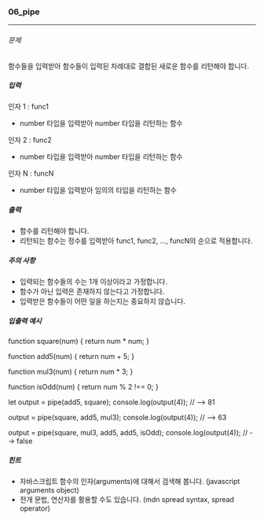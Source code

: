 ### 06_pipe

***

###### 문제 

함수들을 입력받아 함수들이 입력된 차례대로 결합된 새로운 함수를 리턴해야 합니다.

##### 입력

인자 1 : func1
- number 타입을 입력받아 number 타입을 리턴하는 함수

인자 2 : func2
- number 타입을 입력받아 number 타입을 리턴하는 함수

인자 N : funcN
- number 타입을 입력받아 임의의 타입을 리턴하는 함수

##### 출력

- 함수를 리턴해야 합니다.
- 리턴되는 함수는 정수를 입력받아 func1, func2, ..., funcN의 순으로 적용합니다.

##### 주의 사항

- 입력되는 함수들의 수는 1개 이상이라고 가정합니다.
- 함수가 아닌 입력은 존재하지 않는다고 가정합니다.
- 입력받은 함수들이 어떤 일을 하는지는 중요하지 않습니다.

##### 입출력 예시

function square(num) {
  return num * num;
}

function add5(num) {
  return num + 5;
}

function mul3(num) {
  return num * 3;
}

function isOdd(num) {
  return num % 2 !== 0;
}

let output = pipe(add5, square);
console.log(output(4)); // --> 81

output = pipe(square, add5, mul3);
console.log(output(4)); // --> 63

output = pipe(square, mul3, add5, add5, isOdd);
console.log(output(4)); // --> false

##### 힌트

- 자바스크립트 함수의 인자(arguments)에 대해서 검색해 봅니다. (javascript arguments object)
- 전개 문법, 연산자를 활용할 수도 있습니다. (mdn spread syntax, spread operator)